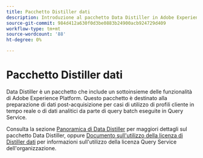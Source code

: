 ```yaml
---
title: Pacchetto Distiller dati
description: Introduzione al pacchetto Data Distiller in Adobe Experience Platform.
source-git-commit: 984d412a630f0d3be0883b24900acb924729d409
workflow-type: tm+mt
source-wordcount: '88'
ht-degree: 0%

---
```


# Pacchetto Distiller dati

Data Distiller è un pacchetto che include un sottoinsieme delle funzionalità di Adobe Experience Platform. Questo pacchetto è destinato alla preparazione di dati post-acquisizione per casi di utilizzo di profili cliente in tempo reale o di dati analitici da parte di query batch eseguite in Query Service.

Consulta la sezione [Panoramica di Data Distiller](../data-distiller/overview.md) per maggiori dettagli sul pacchetto Data Distiller, oppure [Documento sull&#39;utilizzo della licenza di Distiller dati](../data-distiller/licence-usage.md) per informazioni sull&#39;utilizzo della licenza Query Service dell&#39;organizzazione.

